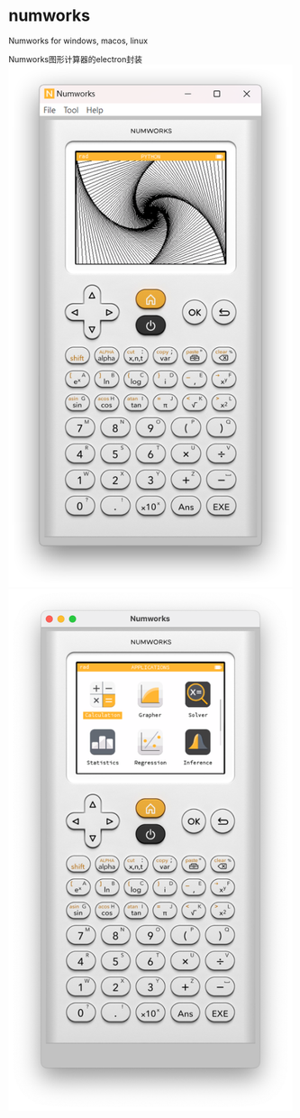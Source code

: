 # numworks
Numworks for windows, macos, linux

Numworks图形计算器的electron封装
![](https://github.com/ShevonKuan/numworks/blob/master/demo.png?raw=true)
![](https://github.com/ShevonKuan/numworks/blob/master/demo2.png?raw=true)